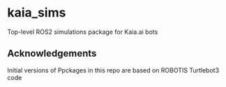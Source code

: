 # kaia_sims
Top-level ROS2 simulations package for Kaia.ai bots

## Acknowledgements
Initial versions of Ppckages in this repo are based on ROBOTIS Turtlebot3 code
